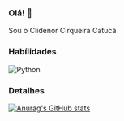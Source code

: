 ### Olá! 👋

Sou o Clidenor Cirqueira Catucá

### Habílidades

![Python](https://img.shields.io/badge/Python-FFD43B?style=for-the-badge&logo=python&logoColor=blue)

### Detalhes

[![Anurag's GitHub stats](https://github-readme-stats.vercel.app/api?username=clidenor-whF&show_icons=true)](https://github.com/anuraghazra/github-readme-stats)

